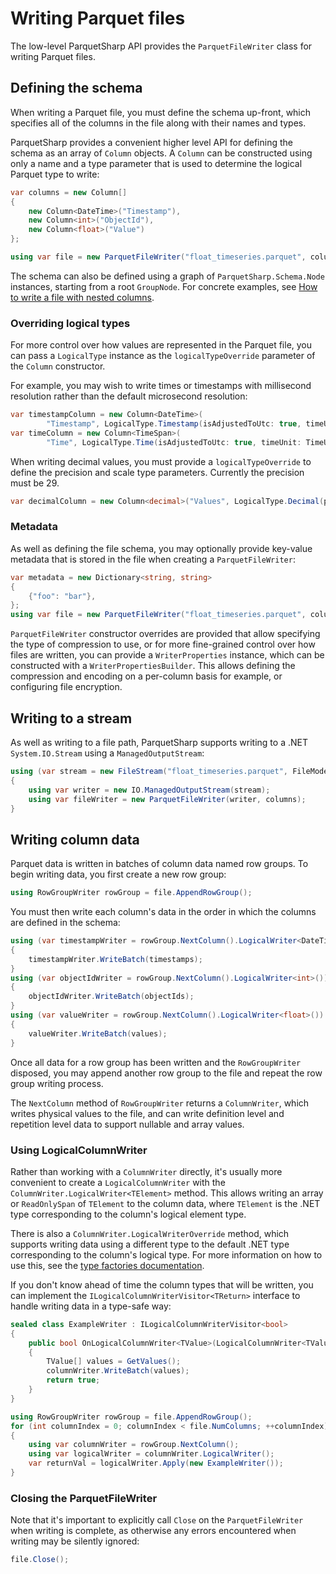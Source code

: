 # Writing Parquet files

The low-level ParquetSharp API provides the `ParquetFileWriter` class for writing Parquet files.

## Defining the schema

When writing a Parquet file, you must define the schema up-front, which specifies all of the columns
in the file along with their names and types.

ParquetSharp provides a convenient higher level API for defining the schema as an array
of `Column` objects.
A `Column` can be constructed using only a name and a type parameter that is used to
determine the logical Parquet type to write:

```csharp
var columns = new Column[]
{
    new Column<DateTime>("Timestamp"),
    new Column<int>("ObjectId"),
    new Column<float>("Value")
};

using var file = new ParquetFileWriter("float_timeseries.parquet", columns);
```

The schema can also be defined using a graph of `ParquetSharp.Schema.Node` instances,
starting from a root `GroupNode`. For concrete examples, see [How to write a file with nested columns](Nested.md).

### Overriding logical types

For more control over how values are represented in the Parquet file,
you can pass a `LogicalType` instance as the `logicalTypeOverride` parameter of the `Column` constructor.

For example, you may wish to write times or timestamps with millisecond resolution rather than the default microsecond resolution:

```csharp
var timestampColumn = new Column<DateTime>(
        "Timestamp", LogicalType.Timestamp(isAdjustedToUtc: true, timeUnit: TimeUnit.Millis));
var timeColumn = new Column<TimeSpan>(
        "Time", LogicalType.Time(isAdjustedToUtc: true, timeUnit: TimeUnit.Millis));
```

When writing decimal values, you must provide a `logicalTypeOverride` to define the precision and scale type parameters.
Currently the precision must be 29.

```csharp
var decimalColumn = new Column<decimal>("Values", LogicalType.Decimal(precision: 29, scale: 3);
```

### Metadata

As well as defining the file schema, you may optionally provide key-value metadata that is stored in the file when creating
a `ParquetFileWriter`:

```csharp
var metadata = new Dictionary<string, string>
{
    {"foo": "bar"},
};
using var file = new ParquetFileWriter("float_timeseries.parquet", columns, keyValueMetadata: metadata);
```

`ParquetFileWriter` constructor overrides are provided that allow specifying the type of compression to use, or for more
fine-grained control over how files are written, you can provide a `WriterProperties` instance, which can
be constructed with a `WriterPropertiesBuilder`.
This allows defining the compression and encoding on a per-column basis for example, or configuring file encryption.

## Writing to a stream

As well as writing to a file path, ParquetSharp supports writing to a .NET `System.IO.Stream` using a `ManagedOutputStream`:

```csharp
using (var stream = new FileStream("float_timeseries.parquet", FileMode.Create))
{
    using var writer = new IO.ManagedOutputStream(stream);
    using var fileWriter = new ParquetFileWriter(writer, columns);
}
```

## Writing column data

Parquet data is written in batches of column data named row groups.
To begin writing data, you first create a new row group:

```csharp
using RowGroupWriter rowGroup = file.AppendRowGroup();
```

You must then write each column's data in the order in which the columns are defined in the schema:

```csharp
using (var timestampWriter = rowGroup.NextColumn().LogicalWriter<DateTime>())
{
    timestampWriter.WriteBatch(timestamps);
}
using (var objectIdWriter = rowGroup.NextColumn().LogicalWriter<int>())
{
    objectIdWriter.WriteBatch(objectIds);
}
using (var valueWriter = rowGroup.NextColumn().LogicalWriter<float>())
{
    valueWriter.WriteBatch(values);
}
```

Once all data for a row group has been written and the `RowGroupWriter` disposed,
you may append another row group to the file and repeat the row group writing process.

The `NextColumn` method of `RowGroupWriter` returns a `ColumnWriter`, which writes physical values to the file,
and can write definition level and repetition level data to support nullable and array values.

### Using LogicalColumnWriter

Rather than working with a `ColumnWriter` directly, it's usually more convenient to create a `LogicalColumnWriter`
with the `ColumnWriter.LogicalWriter<TElement>` method.
This allows writing an array or `ReadOnlySpan` of `TElement` to the column data,
where `TElement` is the .NET type corresponding to the column's logical element type.

There is also a `ColumnWriter.LogicalWriterOverride` method, which supports writing data using a different type
to the default .NET type corresponding to the column's logical type. For more information on how to use this,
see the [type factories documentation](TypeFactories.md).

If you don't know ahead of time the column types that will be written,
you can implement the `ILogicalColumnWriterVisitor<TReturn>` interface to handle writing data in a type-safe way:

```csharp
sealed class ExampleWriter : ILogicalColumnWriterVisitor<bool>
{
    public bool OnLogicalColumnWriter<TValue>(LogicalColumnWriter<TValue> columnWriter)
    {
        TValue[] values = GetValues();
        columnWriter.WriteBatch(values);
        return true;
    }
}

using RowGroupWriter rowGroup = file.AppendRowGroup();
for (int columnIndex = 0; columnIndex < file.NumColumns; ++columnIndex)
{
    using var columnWriter = rowGroup.NextColumn();
    using var logicalWriter = columnWriter.LogicalWriter();
    var returnVal = logicalWriter.Apply(new ExampleWriter());
}
```

### Closing the ParquetFileWriter

Note that it's important to explicitly call `Close` on the `ParquetFileWriter` when writing is complete,
as otherwise any errors encountered when writing may be silently ignored:

```csharp
file.Close();
```
